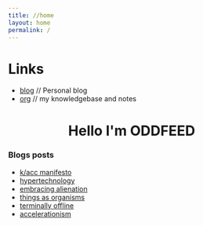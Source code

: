 ```yaml
---
title: //home
layout: home
permalink: /
---
```


# Links
- [blog](https://blog.alienate.earth) // Personal blog
- [org](https://org.alienate.earth) // my knowledgebase and notes


<h1 align="center">Hello I'm ODDFEED</h1>

### Blogs posts
- [k/acc manifesto](https://blog.alienate.earth/a_k_acc_manifesto/)
- [hypertechnology](https://blog.alienate.earth/hypertechnology/)
- [embracing alienation](https://blog.alienate.earth/Embracing-Alienation/)
- [things as organisms](https://blog.alienate.earth/Things-as-organisms/)
- [terminally offline](https://blog.alienate.earth/Terminally-offline/)
- [accelerationism](https://blog.alienate.earth/Accelerationism/)
